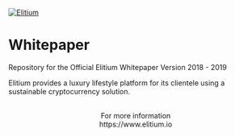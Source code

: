 <a href="https://www.elitium.io/wp-content/uploads/2018/12/logo-1.png" target="_blank"><img src="https://www.elitium.io/wp-content/uploads/2018/12/logo-1.png" border="0" alt="Elitium"></a>

# Whitepaper
Repository for the Official Elitium Whitepaper Version 2018 - 2019

Elitium provides a luxury lifestyle platform for its clientele
using a sustainable cryptocurrency solution.<br>
<br>

<p align="center">For more information<br>
https://www.elitium.io</p>
